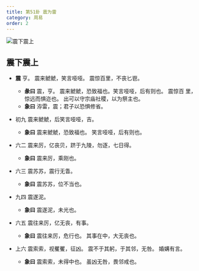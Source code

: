 ```yaml
---
title: 第51卦 震为雷
category: 周易
order: 2
---
```


![震下震上](https://upload.wikimedia.org/wikipedia/commons/6/60/Yijing-51.png)

## 震下震上

* **震** 亨。 震来虩虩，笑言哑哑。 震惊百里，不丧匕鬯。
  * **彖曰** 震，亨。 震来虩虩，恐致福也。笑言哑哑，后有则也。 震惊百 里，惊远而惧迩也。 出可以守宗庙社稷，以为祭主也。
  * **象曰** 洊雷，震；君子以恐惧修省。

* 初九 震来虩虩，后笑言哑哑，吉。
  * **象曰** 震来虩虩，恐致福也。 笑言哑哑，后有则也。

* 六二 震来厉，亿丧贝，跻于九陵，勿逐，七日得。
  * **象曰** 震来厉，乘刚也。

* 六三 震苏苏，震行无眚。
  * **象曰** 震苏苏，位不当也。

* 九四 震遂泥。
  * **象曰** 震遂泥，未光也。

* 六五 震往来厉，亿无丧，有事。
  * **象曰** 震往来厉，危行也。 其事在中，大无丧也。

* 上六 震索索，视矍矍，征凶。 震不于其躬，于其邻，无咎。 婚媾有言。
  * **象曰** 震索索，未得中也。 虽凶无咎，畏邻戒也。